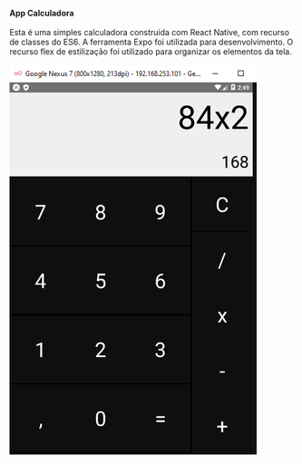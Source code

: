 <b>App Calculadora</b> <br/><br/>
Esta é uma simples calculadora construída com React Native, com recurso de classes do ES6. A ferramenta Expo foi utilizada para desenvolvimento.
O recurso flex de estilização foi utilizado para organizar os elementos da tela.<br/><br/>
<img src="image/Image-calc.png"/>
